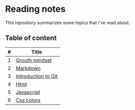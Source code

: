 # Reading notes

This repository summarizes some topics that I've read about.

## Table of content

| #   | Title                               |
| --- | ----------------------------------- |
| 1   | [Grouth mindset](grouth-mindsit.md) |
| 2   | [Markdown](markdown.md)             |
| 3   | [Introduction to Git](git-intro.md) |
| 4   | [Html](html.md)                     |
| 5   | [Javascript](javascript.md)         |
| 6   | [Css colors](css-colors.md)         |

